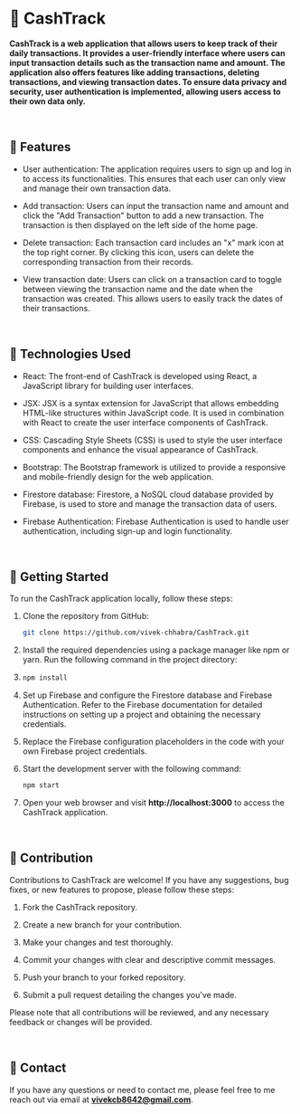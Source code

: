 # 📝 CashTrack

**CashTrack is a web application that allows users to keep track of their daily transactions. It provides a user-friendly interface where users can input transaction details such as the transaction name and amount. The application also offers features like adding transactions, deleting transactions, and viewing transaction dates. To ensure data privacy and security, user authentication is implemented, allowing users access to their own data only.**

<br>

## 🌟 Features

- User authentication: The application requires users to sign up and log in to access its functionalities. This ensures that each user can only view and manage their own transaction data.

- Add transaction: Users can input the transaction name and amount and click the "Add Transaction" button to add a new transaction. The transaction is then displayed on the left side of the home page.

- Delete transaction: Each transaction card includes an "x" mark icon at the top right corner. By clicking this icon, users can delete the corresponding transaction from their records.

- View transaction date: Users can click on a transaction card to toggle between viewing the transaction name and the date when the transaction was created. This allows users to easily track the dates of their transactions.

<br>

## 🔧 Technologies Used

- React: The front-end of CashTrack is developed using React, a JavaScript library for building user interfaces.

- JSX: JSX is a syntax extension for JavaScript that allows embedding HTML-like structures within JavaScript code. It is used in combination with React to create the user interface components of CashTrack.

- CSS: Cascading Style Sheets (CSS) is used to style the user interface components and enhance the visual appearance of CashTrack.

- Bootstrap: The Bootstrap framework is utilized to provide a responsive and mobile-friendly design for the web application.

- Firestore database: Firestore, a NoSQL cloud database provided by Firebase, is used to store and manage the transaction data of users.

- Firebase Authentication: Firebase Authentication is used to handle user authentication, including sign-up and login functionality.

<br>

## 🚀 Getting Started

To run the CashTrack application locally, follow these steps:

1. Clone the repository from GitHub:

   ```bash
   git clone https://github.com/vivek-chhabra/CashTrack.git
   ```

2. Install the required dependencies using a package manager like npm or yarn. Run the following command in the project directory:

3. ```bash
   npm install
   ```

4. Set up Firebase and configure the Firestore database and Firebase Authentication. Refer to the Firebase documentation for detailed instructions on setting up a project and obtaining the necessary credentials.

5. Replace the Firebase configuration placeholders in the code with your own Firebase project credentials.

6. Start the development server with the following command:

   ```bash
   npm start
   ```

7. Open your web browser and visit **http://localhost:3000** to access the CashTrack application.

<br>

## 👏 Contribution

Contributions to CashTrack are welcome! If you have any suggestions, bug fixes, or new features to propose, please follow these steps:

1. Fork the CashTrack repository.

2. Create a new branch for your contribution.

3. Make your changes and test thoroughly.

4. Commit your changes with clear and descriptive commit messages.

5. Push your branch to your forked repository.

6. Submit a pull request detailing the changes you've made.

Please note that all contributions will be reviewed, and any necessary feedback or changes will be provided.

<br>

## 📧 Contact

If you have any questions or need to contact me, please feel free to me reach out via email at **vivekcb8642@gmail.com**.
